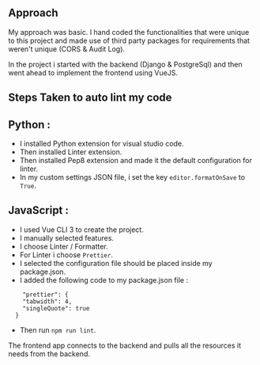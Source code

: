 ## Approach

My approach was basic. I hand coded the functionalities that were unique to this project and made use of third party packages for requirements that weren't unique (CORS & Audit Log).

In the project i started with the  backend (Django & PostgreSql) and then went ahead to implement the frontend using VueJS.

## Steps Taken to auto lint my code

## Python :

- I installed Python extension  for visual studio code.
- Then installed Linter extension.
- Then installed Pep8 extension and made it the default configuration for linter.
- In my custom settings JSON file, i set the key `editor.formatOnSave` to `True`. 

## JavaScript :

- I used Vue CLI 3 to create the project.
- I manually selected features.
- I choose Linter / Formatter.
- For Linter i choose `Prettier`.
- I selected the configuration file should be placed inside my package.json.
- I added the following code to my package.json file :

```
    "prettier": {
    "tabwidth": 4,
    "singleQuote": true
  }
```

- Then run `npm run lint`.

The frontend app connects to the backend and pulls all the resources it needs from the backend.
